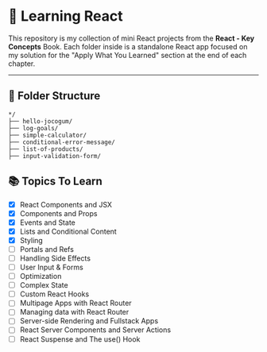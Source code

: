 # 🧠 Learning React

This repository is my collection of mini React projects from the **React - Key Concepts** Book. Each folder inside is a standalone React app focused on my solution for the "Apply What You Learned" section at the end of each chapter.

---

## 📁 Folder Structure
```
*/
├── hello-jocogum/
├── log-goals/
├── simple-calculator/
├── conditional-error-message/
├── list-of-products/
├── input-validation-form/
```

## 📚 Topics To Learn
- [x] React Components and JSX
- [x] Components and Props
- [x] Events and State
- [x] Lists and Conditional Content
- [x] Styling
- [ ] Portals and Refs
- [ ] Handling Side Effects
- [ ] User Input & Forms
- [ ] Optimization
- [ ] Complex State
- [ ] Custom React Hooks
- [ ] Multipage Apps with React Router
- [ ] Managing data with React Router
- [ ] Server-side Rendering and Fullstack Apps
- [ ] React Server Components and Server Actions
- [ ] React Suspense and The use() Hook